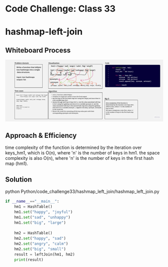 
# Code Challenge: Class 33
# hashmap-left-join

## Whiteboard Process
![img1](./hashmap.jpg)

## Approach & Efficiency
time complexity of the function is determined by the iteration over keys_hm1, which is O(n), where 'n' is the number of keys in hm1.
the space complexity is also O(n), where 'n' is the number of keys in the first hash map (hm1).


## Solution

python Python/code_challenge33/hashmap_left_join/hashmap_left_join.py

```python
if __name__=="__main__":
    hm1 = HashTable()
    hm1.set("happy", "joyful")
    hm1.set("sad", "unhappy")
    hm1.set("big", "large")

    hm2 = HashTable()
    hm2.set("happy", "sad")
    hm2.set("angry", "calm")
    hm2.set("big", "small")
    result = leftJoin(hm1, hm2)
    print(result)

```